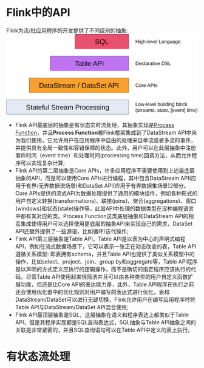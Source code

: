 # Flink中的API
Flink为流/批应用程序的开发提供了不同级别的抽象:
![不同级别的抽象](pic/levels_of_abstraction.svg)
- Flink API最底层的抽象是有状态实时流处理，其抽象实现是[Process Function](https://nightlies.apache.org/flink/flink-docs-release-1.16/zh/docs/dev/datastream/operators/process_function/)，并且**Process Function**被Flink框架集成到了DataStream API中来为我们使用，它允许用户在应用程序中自由的处理来自单流或者多流的事件，并提供具有全局一致性和容错保障的状态。此外，用户可以在此层抽象中注册事件时间（event time）和处理时间(processing time)回调方法，从而允许程序可以实现复杂计算;
- Flink API的第二层抽象是Core APIs，许多应用程序不需要使用到上述最底层抽象的API，而是可以使用Core APIs进行编程，其中包含DataStream API(应用于有界/无界数据流场景)和DataSet API(应用于有界数据集场景)2部分。Core APIs提供的流式API为数据处理提供了通用的模块组件，例如各种形式的用户自定义转换(transformations)、联接(joins)、聚合(aggregations)、窗口(windows)和状态(state)操作等，此层API中处理的数据类型在没种编程语言中都有其对应的类。Process Function这类底层抽象和DataStream API的相互集成使得用户可以选择使用更底层的抽象API来实现自己的需求，DataSet API还额外提供了一些源语，比如循环/迭代操作;
- Flink API第三层抽象是Table API，Table API是以表为中心的声明式编程API，例如在流式数据场景下，它可以表示一张正在动态改变的表，Table API遵循关系模型: 即表拥有schema，并且Table API也提供了类似关系模型中的操作，比如select、project、join、group by和aggregate等，Table API程序是以声明的方式定义应执行的逻辑操作，而不是确切的指定程序应该执行的代码，尽管Table API使用起来很简洁并且可以由各种类型的用户自定义函数扩展功能，但还是比Core API的表达能力差，此外，Table API程序在执行之前还会使用优化器中的优化规则对用户编写的表达式进行优化，表和DataStream/DataSet可以进行无缝切换，Flink允许用户在编写应用程序时将Table API与DataStream/DataSet API混合使用;
- Flink API最顶层抽象是SQL，这层抽象在语义和程序表达上都类似于Table API，但是其程序实现都是SQL查询表达式，SQL抽象与Table API抽象之间的关联是非常紧密的，并且SQL查询语句可以在Table API中定义的表上执行。

# 有状态流处理
